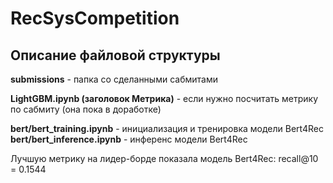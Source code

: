 ﻿# RecSysCompetition
## Описание файловой структуры

**submissions** - папка со сделанными сабмитами

**LightGBM.ipynb (заголовок Метрика)** - если нужно посчитать метрику по сабмиту (она пока в доработке)

**bert/bert_training.ipynb** - инициализация и тренировка модели Bert4Rec
**bert/bert_inference.ipynb** - инференс модели Bert4Rec

Лучшую метрику на лидер-борде показала модель Bert4Rec: recall@10 = 0.1544
